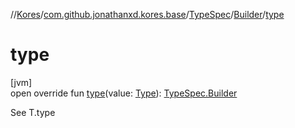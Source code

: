 //[Kores](../../../../index.md)/[com.github.jonathanxd.kores.base](../../index.md)/[TypeSpec](../index.md)/[Builder](index.md)/[type](type.md)

# type

[jvm]\
open override fun [type](type.md)(value: [Type](https://docs.oracle.com/javase/8/docs/api/java/lang/reflect/Type.html)): [TypeSpec.Builder](index.md)

See T.type
